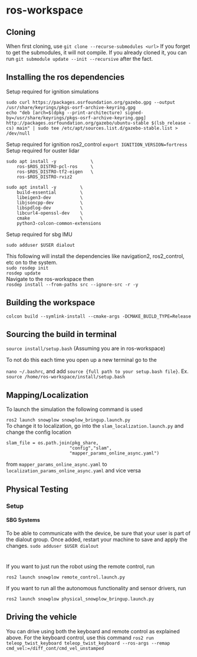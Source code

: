 # ros-workspace
## Cloning
When first cloning, use 
```git clone --recurse-submodules <url>```
If you forget to get the submodules, it will not compile. If you already cloned it, you can run 
```git submodule update --init --recursive```
after the fact.
## Installing the ros dependencies 
Setup required for ignition simulations
```
sudo curl https://packages.osrfoundation.org/gazebo.gpg --output /usr/share/keyrings/pkgs-osrf-archive-keyring.gpg
echo "deb [arch=$(dpkg --print-architecture) signed-by=/usr/share/keyrings/pkgs-osrf-archive-keyring.gpg] http://packages.osrfoundation.org/gazebo/ubuntu-stable $(lsb_release -cs) main" | sudo tee /etc/apt/sources.list.d/gazebo-stable.list > /dev/null
```
Setup required for ignition ros2_control
```export IGNITION_VERSION=fortress```
Setup required for ouster lidar
```
sudo apt install -y             \
    ros-$ROS_DISTRO-pcl-ros     \
    ros-$ROS_DISTRO-tf2-eigen   \
    ros-$ROS_DISTRO-rviz2
```
```
sudo apt install -y         \
    build-essential         \
    libeigen3-dev           \
    libjsoncpp-dev          \
    libspdlog-dev           \
    libcurl4-openssl-dev    \
    cmake                   \
    python3-colcon-common-extensions
```
Setup required for sbg IMU
```
sudo adduser $USER dialout
```
This following will install the dependencies like navigation2, ros2_control, etc on to the system.<br>
```sudo rosdep init```<br>
```rosdep update```<br>
Navigate to the ros-workspace then <br>
```rosdep install --from-paths src --ignore-src -r -y```

## Building the workspace
```colcon build --symlink-install --cmake-args -DCMAKE_BUILD_TYPE=Release```

## Sourcing the build in terminal
```source install/setup.bash``` (Assuming you are in ros-workspace) 
</br>

To not do this each time you open up a new terminal go to the 

```nano ~/.bashrc```, and add ```source {full path to your setup.bash file}```. Ex. ```source /home/ros-workspace/install/setup.bash```

## Mapping/Localization
To launch the simulation the following command is used

``` ros2 launch snowplow snowplow_bringup.launch.py ```
<br> 
To change it to localization, go into the ```slam_localization.launch.py``` and change the config location
```
slam_file = os.path.join(pkg_share, 
                        "config","slam",
                        "mapper_params_online_async.yaml")
```
from ```mapper_params_online_async.yaml``` to ```localization_params_online_async.yaml``` and vice versa 

## Physical Testing
### Setup 
#### SBG Systems 
To be able to communicate with the device, be sure that your user is part of the dialout group.
Once added, restart your machine to save and apply the changes.
``` sudo adduser $USER dialout ```
#
If you want to just run the robot using the remote control, run

``` ros2 launch snowplow remote_control.launch.py ```

If you want to run all the autonomous functionality and sensor drivers, run

``` ros2 launch snowplow physical_snowplow_bringup.launch.py ``` 

## Driving the vehicle
You can drive using both the keyboard and remote control as explained above. For the keyboard control, use this command
```ros2 run teleop_twist_keyboard teleop_twist_keyboard --ros-args --remap cmd_vel:=/diff_cont/cmd_vel_unstamped```
